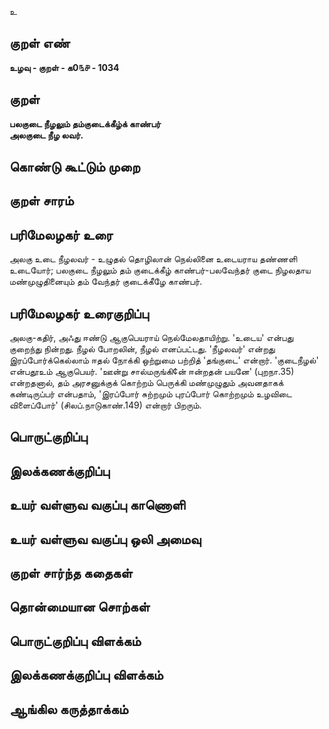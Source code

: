 உ

## குறள் எண் 

**உழவு - குறள் - க0௩௪ - 1034**

## குறள் 

**பலகுடை நீழலும் தம்குடைக்கீழ்க் காண்பர்  
அலகுடை நீழ லவர்.**

## கொண்டு கூட்டும் முறை


## குறள் சாரம் 


## பரிமேலழகர் உரை

அலகு உடை நீழலவர் - உழுதல் தொழிலான் நெல்லினை உடையராய தண்ணளி உடையோர்; பலகுடை நீழலும் தம் குடைக்கீழ் காண்பர்-பலவேந்தர் குடை நிழலதாய மண்முழுதினையும் தம் வேந்தர் குடைக்கீழே காண்பர்.  

## பரிமேலழகர் உரைகுறிப்பு   

அலகு-கதிர், அஃது ஈண்டு ஆகுபெயராய் நெல்மேலதாயிற்று. 'உடைய' என்பது குறைந்து நின்றது. நீழல் போறலின், நீழல் எனப்பட்டது. 'நீழலவர்' என்றது இரப்போர்க்கெல்லாம் ஈதல் நோக்கி ஒற்றுமை பற்றித் 'தங்குடை' என்றார். 'குடைநீழல்' என்பதூஉம் ஆகுபெயர். 'ஊன்று சால்மருங்கி¢ன் ஈன்றதன் பயனே' (புறநா.35) என்றதனால், தம் அரசனுக்குக் கொற்றம் பெருக்கி மண்முழுதும் அவனதாகக் கண்டிருப்பர் என்பதாம், 'இரப்போர் சுற்றமும் புரப்போர் கொற்றமும் உழவிடை விளைப்போர்' (சிலப்.நாடுகாண்.149) என்றார் பிறரும்.

## பொருட்குறிப்பு 


## இலக்கணக்குறிப்பு  


## உயர் வள்ளுவ வகுப்பு காணொளி


## உயர் வள்ளுவ வகுப்பு ஒலி அமைவு 

 
## குறள் சார்ந்த கதைகள் 


## தொன்மையான சொற்கள்


## பொருட்குறிப்பு விளக்கம்


## இலக்கணக்குறிப்பு விளக்கம்


## ஆங்கில கருத்தாக்கம் 


